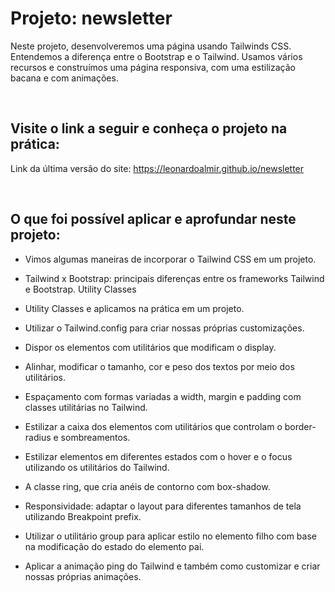 # Projeto: newsletter
Neste projeto, desenvolveremos uma página usando Tailwinds CSS. Entendemos a diferença entre o Bootstrap e o Tailwind. Usamos vários recursos e construímos uma página responsiva, com uma estilização bacana e com animações.

<br>

## Visite o link a seguir e conheça o projeto na prática:

Link da última versão do site: 
https://leonardoalmir.github.io/newsletter

<br>

## O que foi possível aplicar e aprofundar neste projeto:
- Vimos algumas maneiras de incorporar o Tailwind CSS em um projeto.

- Tailwind x Bootstrap: principais diferenças entre os frameworks Tailwind e Bootstrap.
Utility Classes

- Utility Classes e aplicamos na prática em um projeto.

- Utilizar o Tailwind.config para criar nossas próprias customizações.

- Dispor os elementos com utilitários que modificam o display.

- Alinhar, modificar o tamanho, cor e peso dos textos por meio dos utilitários.

- Espaçamento com formas variadas a width, margin e padding com classes utilitárias no Tailwind.

- Estilizar a caixa dos elementos com utilitários que controlam o border-radius e sombreamentos.

- Estilizar elementos em diferentes estados com o hover e o focus utilizando os utilitários do Tailwind.

- A classe ring, que cria anéis de contorno com box-shadow.

- Responsividade: adaptar o layout para diferentes tamanhos de tela utilizando Breakpoint prefix.

- Utilizar o utilitário group para aplicar estilo no elemento filho com base na modificação do estado do elemento pai.

- Aplicar a animação ping do Tailwind e também como customizar e criar nossas próprias animações.